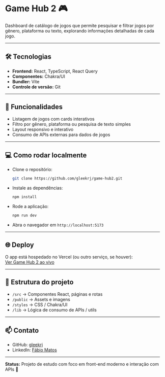 # Game Hub 2 🎮

Dashboard de catálogo de jogos que permite pesquisar e filtrar jogos por gênero, plataforma ou texto, explorando informações detalhadas de cada jogo.

---

## 🛠️ Tecnologias
- **Frontend:** React, TypeScript, React Query  
- **Componentes:** Chakra/UI  
- **Bundler:** Vite  
- **Controle de versão:** Git

---

## 🚀 Funcionalidades
- Listagem de jogos com cards interativos  
- Filtro por gênero, plataforma ou pesquisa de texto simples  
- Layout responsivo e interativo  
- Consumo de APIs externas para dados de jogos

---

## 💻 Como rodar localmente
- Clone o repositório:  
  ```bash
  git clone https://github.com/gleekrj/game-hub2.git

- Instale as dependências:  
  ```bash
  npm install

- Rode a aplicação:  
  ```bash
  npm run dev

- Abra o navegador em `http://localhost:5173`

---

## 🌐 Deploy
O app está hospedado no Vercel (ou outro serviço, se houver):  
[Ver Game Hub 2 ao vivo](https://game-hub2-omega.vercel.app/)

---

## 📂 Estrutura do projeto
- `/src` → Componentes React, páginas e rotas  
- `/public` → Assets e imagens  
- `/styles` → CSS / Chakra/UI  
- `/lib` → Lógica de consumo de APIs / utils

---

## 📫 Contato
- GitHub: [gleekrj](https://github.com/gleekrj)  
- LinkedIn: [Fábio Matos](https://linkedin.com/in/fabio-matos/)

---

**Status:** Projeto de estudo com foco em front-end moderno e interação com APIs 🚀
